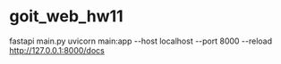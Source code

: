 # goit_web_hw11
 fastapi
main.py
uvicorn main:app --host localhost --port 8000 --reload
http://127.0.0.1:8000/docs